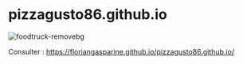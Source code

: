 # pizzagusto86.github.io


![foodtruck-removebg](https://user-images.githubusercontent.com/93862473/195795455-68890e10-136c-4025-9f36-2b3a69add76e.png)


Consulter : https://floriangasparine.github.io/pizzagusto86.github.io/
